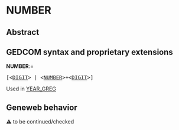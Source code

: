 ﻿# NUMBER
## Abstract

## GEDCOM syntax and proprietary extensions

**NUMBER**:=
<pre>
[&lt;<a href=Ged.DIGIT.md>DIGIT</a>&gt; | &lt;<a href=Ged.NUMBER.md>NUMBER</a>&gt;+&lt;<a href=Ged.DIGIT.md>DIGIT</a>&gt;]
</pre>
Used in <a href=Ged.YEAR_GREG.md>YEAR_GREG</a><br />


## Geneweb behavior



:warning: to be continued/checked

